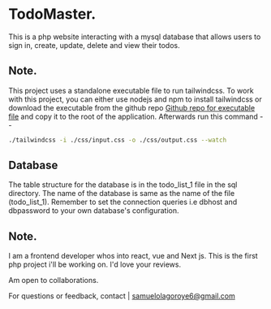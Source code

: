 # TodoMaster.

This is a php website interacting with a mysql database that allows users to sign in, create, update, delete and view their todos.

## Note.

This project uses a standalone executable file to run tailwindcss.
To work with this project, you can either use nodejs and npm to install tailwindcss or download the executable from the github repo [Github repo for executable file](https://github.com/tailwindlabs/tailwindcss/releases) and copy it to the root of the application. Afterwards run this command --

```bash
./tailwindcss -i ./css/input.css -o ./css/output.css --watch
```

## Database

The table structure for the database is in the todo_list_1 file in the sql directory.
The name of the database is same as the name of the file (todo_list_1).
Remember to set the connection queries i.e dbhost and dbpassword to your own database's configuration.

## Note.

I am a frontend developer whos into react, vue and Next js.
This is the first php project i'll be working on. I'd love your reviews.

Am open to collaborations.

For questions or feedback, contact | samuelolagoroye6@gmail.com

